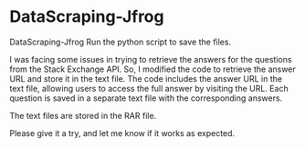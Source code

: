 # DataScraping-Jfrog

DataScraping-Jfrog
Run the python script to save the files.

I was facing some issues in trying to retrieve the answers for the questions from the Stack Exchange API. So, I modified the code to retrieve the answer URL and store it in the text file. The code includes the answer URL in the text file, allowing users to access the full answer by visiting the URL. Each question is saved in a separate text file with the corresponding answers.

The text files are stored in the RAR file.

Please give it a try, and let me know if it works as expected.

